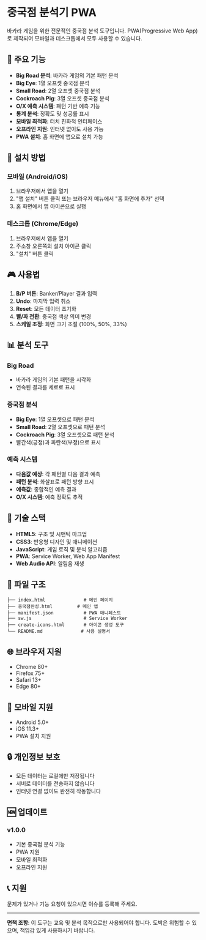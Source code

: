 # 중국점 분석기 PWA

바카라 게임을 위한 전문적인 중국점 분석 도구입니다. PWA(Progressive Web App)로 제작되어 모바일과 데스크톱에서 모두 사용할 수 있습니다.

## 🚀 주요 기능

- **Big Road 분석**: 바카라 게임의 기본 패턴 분석
- **Big Eye**: 1열 오프셋 중국점 분석
- **Small Road**: 2열 오프셋 중국점 분석  
- **Cockroach Pig**: 3열 오프셋 중국점 분석
- **O/X 예측 시스템**: 패턴 기반 예측 기능
- **통계 분석**: 정확도 및 성공률 표시
- **모바일 최적화**: 터치 친화적 인터페이스
- **오프라인 지원**: 인터넷 없이도 사용 가능
- **PWA 설치**: 홈 화면에 앱으로 설치 가능

## 📱 설치 방법

### 모바일 (Android/iOS)
1. 브라우저에서 앱을 열기
2. "앱 설치" 버튼 클릭 또는 브라우저 메뉴에서 "홈 화면에 추가" 선택
3. 홈 화면에서 앱 아이콘으로 실행

### 데스크톱 (Chrome/Edge)
1. 브라우저에서 앱을 열기
2. 주소창 오른쪽의 설치 아이콘 클릭
3. "설치" 버튼 클릭

## 🎮 사용법

1. **B/P 버튼**: Banker/Player 결과 입력
2. **Undo**: 마지막 입력 취소
3. **Reset**: 모든 데이터 초기화
4. **빨/파 전환**: 중국점 색상 의미 변경
5. **스케일 조정**: 화면 크기 조절 (100%, 50%, 33%)

## 📊 분석 도구

### Big Road
- 바카라 게임의 기본 패턴을 시각화
- 연속된 결과를 세로로 표시

### 중국점 분석
- **Big Eye**: 1열 오프셋으로 패턴 분석
- **Small Road**: 2열 오프셋으로 패턴 분석
- **Cockroach Pig**: 3열 오프셋으로 패턴 분석
- 빨간색(긍정)과 파란색(부정)으로 표시

### 예측 시스템
- **다음값 예상**: 각 패턴별 다음 결과 예측
- **패턴 분석**: 화살표로 패턴 방향 표시
- **예측값**: 종합적인 예측 결과
- **O/X 시스템**: 예측 정확도 추적

## 🔧 기술 스택

- **HTML5**: 구조 및 시맨틱 마크업
- **CSS3**: 반응형 디자인 및 애니메이션
- **JavaScript**: 게임 로직 및 분석 알고리즘
- **PWA**: Service Worker, Web App Manifest
- **Web Audio API**: 알림음 재생

## 📁 파일 구조

```
├── index.html              # 메인 페이지
├── 중국점완성.html         # 메인 앱
├── manifest.json           # PWA 매니페스트
├── sw.js                   # Service Worker
├── create-icons.html       # 아이콘 생성 도구
└── README.md              # 사용 설명서
```

## 🌐 브라우저 지원

- Chrome 80+
- Firefox 75+
- Safari 13+
- Edge 80+

## 📱 모바일 지원

- Android 5.0+
- iOS 11.3+
- PWA 설치 지원

## 🔒 개인정보 보호

- 모든 데이터는 로컬에만 저장됩니다
- 서버로 데이터를 전송하지 않습니다
- 인터넷 연결 없이도 완전히 작동합니다

## 🆕 업데이트

### v1.0.0
- 기본 중국점 분석 기능
- PWA 지원
- 모바일 최적화
- 오프라인 지원

## 📞 지원

문제가 있거나 기능 요청이 있으시면 이슈를 등록해 주세요.

---

**면책 조항**: 이 도구는 교육 및 분석 목적으로만 사용되어야 합니다. 도박은 위험할 수 있으며, 책임감 있게 사용하시기 바랍니다.
